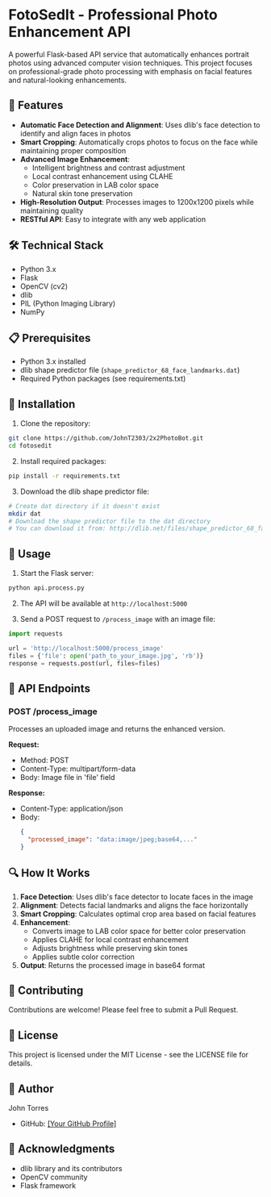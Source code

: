 # FotoSedIt - Professional Photo Enhancement API

A powerful Flask-based API service that automatically enhances portrait photos using advanced computer vision techniques. This project focuses on professional-grade photo processing with emphasis on facial features and natural-looking enhancements.

## 🌟 Features

- **Automatic Face Detection and Alignment**: Uses dlib's face detection to identify and align faces in photos
- **Smart Cropping**: Automatically crops photos to focus on the face while maintaining proper composition
- **Advanced Image Enhancement**:
  - Intelligent brightness and contrast adjustment
  - Local contrast enhancement using CLAHE
  - Color preservation in LAB color space
  - Natural skin tone preservation
- **High-Resolution Output**: Processes images to 1200x1200 pixels while maintaining quality
- **RESTful API**: Easy to integrate with any web application

## 🛠️ Technical Stack

- Python 3.x
- Flask
- OpenCV (cv2)
- dlib
- PIL (Python Imaging Library)
- NumPy

## 📋 Prerequisites

- Python 3.x installed
- dlib shape predictor file (`shape_predictor_68_face_landmarks.dat`)
- Required Python packages (see requirements.txt)

## 🔧 Installation

1. Clone the repository:
```bash
git clone https://github.com/JohnT2303/2x2PhotoBot.git
cd fotosedit
```

2. Install required packages:
```bash
pip install -r requirements.txt
```

3. Download the dlib shape predictor file:
```bash
# Create dat directory if it doesn't exist
mkdir dat
# Download the shape predictor file to the dat directory
# You can download it from: http://dlib.net/files/shape_predictor_68_face_landmarks.dat.bz2
```

## 🚀 Usage

1. Start the Flask server:
```bash
python api.process.py
```

2. The API will be available at `http://localhost:5000`

3. Send a POST request to `/process_image` with an image file:
```python
import requests

url = 'http://localhost:5000/process_image'
files = {'file': open('path_to_your_image.jpg', 'rb')}
response = requests.post(url, files=files)
```

## 📝 API Endpoints

### POST /process_image

Processes an uploaded image and returns the enhanced version.

**Request:**
- Method: POST
- Content-Type: multipart/form-data
- Body: Image file in 'file' field

**Response:**
- Content-Type: application/json
- Body: 
  ```json
  {
    "processed_image": "data:image/jpeg;base64,..."
  }
  ```

## 🔍 How It Works

1. **Face Detection**: Uses dlib's face detector to locate faces in the image
2. **Alignment**: Detects facial landmarks and aligns the face horizontally
3. **Smart Cropping**: Calculates optimal crop area based on facial features
4. **Enhancement**:
   - Converts image to LAB color space for better color preservation
   - Applies CLAHE for local contrast enhancement
   - Adjusts brightness while preserving skin tones
   - Applies subtle color correction
5. **Output**: Returns the processed image in base64 format

## 🤝 Contributing

Contributions are welcome! Please feel free to submit a Pull Request.

## 📄 License

This project is licensed under the MIT License - see the LICENSE file for details.

## 👤 Author

John Torres
- GitHub: [[Your GitHub Profile]](https://github.com/JohnT2303/)


## 🙏 Acknowledgments

- dlib library and its contributors
- OpenCV community
- Flask framework 
